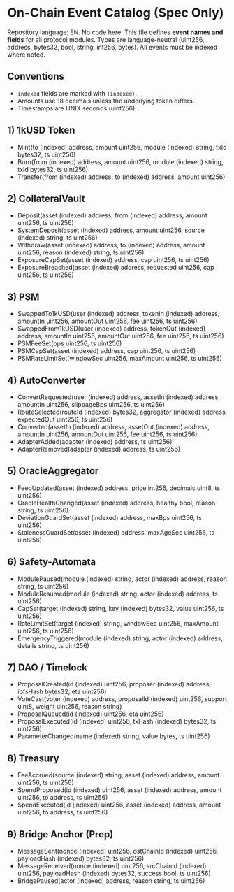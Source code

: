 # On-Chain Event Catalog (Spec Only)

Repository language: EN. No code here. This file defines **event names and fields** for all protocol modules.
Types are language-neutral (uint256, address, bytes32, bool, string, int256, bytes).
All events must be indexed where noted.

## Conventions
- `indexed` fields are marked with `(indexed)`.
- Amounts use 18 decimals unless the underlying token differs.
- Timestamps are UNIX seconds (uint256).

## 1) 1kUSD Token
- Mint(to (indexed) address, amount uint256, module (indexed) string, txId bytes32, ts uint256)
- Burn(from (indexed) address, amount uint256, module (indexed) string, txId bytes32, ts uint256)
- Transfer(from (indexed) address, to (indexed) address, amount uint256)

## 2) CollateralVault
- Deposit(asset (indexed) address, from (indexed) address, amount uint256, ts uint256)
- SystemDeposit(asset (indexed) address, amount uint256, source (indexed) string, ts uint256)
- Withdraw(asset (indexed) address, to (indexed) address, amount uint256, reason (indexed) string, ts uint256)
- ExposureCapSet(asset (indexed) address, cap uint256, ts uint256)
- ExposureBreached(asset (indexed) address, requested uint256, cap uint256, ts uint256)

## 3) PSM
- SwappedTo1kUSD(user (indexed) address, tokenIn (indexed) address, amountIn uint256, amountOut uint256, fee uint256, ts uint256)
- SwappedFrom1kUSD(user (indexed) address, tokenOut (indexed) address, amountIn uint256, amountOut uint256, fee uint256, ts uint256)
- PSMFeeSet(bps uint256, ts uint256)
- PSMCapSet(asset (indexed) address, cap uint256, ts uint256)
- PSMRateLimitSet(windowSec uint256, maxAmount uint256, ts uint256)

## 4) AutoConverter
- ConvertRequested(user (indexed) address, assetIn (indexed) address, amountIn uint256, slippageBps uint256, ts uint256)
- RouteSelected(routeId (indexed) bytes32, aggregator (indexed) address, expectedOut uint256, ts uint256)
- Converted(assetIn (indexed) address, assetOut (indexed) address, amountIn uint256, amountOut uint256, fee uint256, ts uint256)
- AdapterAdded(adapter (indexed) address, ts uint256)
- AdapterRemoved(adapter (indexed) address, ts uint256)

## 5) OracleAggregator
- FeedUpdated(asset (indexed) address, price int256, decimals uint8, ts uint256)
- OracleHealthChanged(asset (indexed) address, healthy bool, reason string, ts uint256)
- DeviationGuardSet(asset (indexed) address, maxBps uint256, ts uint256)
- StalenessGuardSet(asset (indexed) address, maxAgeSec uint256, ts uint256)

## 6) Safety-Automata
- ModulePaused(module (indexed) string, actor (indexed) address, reason string, ts uint256)
- ModuleResumed(module (indexed) string, actor (indexed) address, ts uint256)
- CapSet(target (indexed) string, key (indexed) bytes32, value uint256, ts uint256)
- RateLimitSet(target (indexed) string, windowSec uint256, maxAmount uint256, ts uint256)
- EmergencyTriggered(module (indexed) string, actor (indexed) address, details string, ts uint256)

## 7) DAO / Timelock
- ProposalCreated(id (indexed) uint256, proposer (indexed) address, ipfsHash bytes32, eta uint256)
- VoteCast(voter (indexed) address, proposalId (indexed) uint256, support uint8, weight uint256, reason string)
- ProposalQueued(id (indexed) uint256, eta uint256)
- ProposalExecuted(id (indexed) uint256, txHash (indexed) bytes32, ts uint256)
- ParameterChanged(name (indexed) string, value bytes, ts uint256)

## 8) Treasury
- FeeAccrued(source (indexed) string, asset (indexed) address, amount uint256, ts uint256)
- SpendProposed(id (indexed) uint256, asset (indexed) address, amount uint256, to address, ts uint256)
- SpendExecuted(id (indexed) uint256, asset (indexed) address, amount uint256, to address, ts uint256)

## 9) Bridge Anchor (Prep)
- MessageSent(nonce (indexed) uint256, dstChainId (indexed) uint256, payloadHash (indexed) bytes32, ts uint256)
- MessageReceived(nonce (indexed) uint256, srcChainId (indexed) uint256, payloadHash (indexed) bytes32, success bool, ts uint256)
- BridgePaused(actor (indexed) address, reason string, ts uint256)
